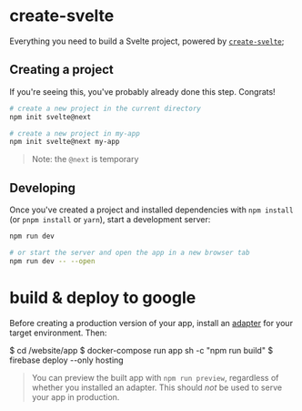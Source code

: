 # create-svelte

Everything you need to build a Svelte project, powered by [`create-svelte`](https://github.com/sveltejs/kit/tree/master/packages/create-svelte);

## Creating a project

If you're seeing this, you've probably already done this step. Congrats!

```bash
# create a new project in the current directory
npm init svelte@next

# create a new project in my-app
npm init svelte@next my-app
```

> Note: the `@next` is temporary

## Developing

Once you've created a project and installed dependencies with `npm install` (or `pnpm install` or `yarn`), start a development server:

```bash
npm run dev

# or start the server and open the app in a new browser tab
npm run dev -- --open
```

# build & deploy to google

Before creating a production version of your app, install an [adapter](https://kit.svelte.dev/docs#adapters) for your target environment. Then:

  $ cd /website/app
  $ docker-compose run app sh -c "npm run build"
  $ firebase deploy --only hosting

> You can preview the built app with `npm run preview`, regardless of whether you installed an adapter. This should _not_ be used to serve your app in production.
